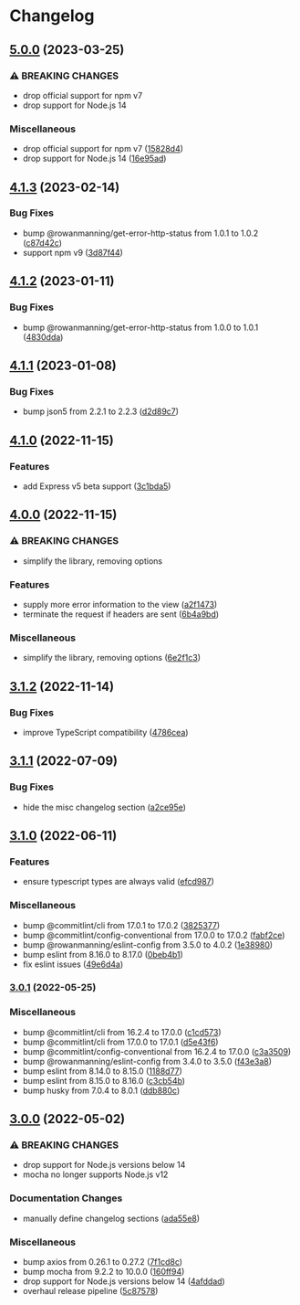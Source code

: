 # Changelog

## [5.0.0](https://github.com/rowanmanning/render-error-page/compare/v4.1.3...v5.0.0) (2023-03-25)


### ⚠ BREAKING CHANGES

* drop official support for npm v7
* drop support for Node.js 14

### Miscellaneous

* drop official support for npm v7 ([15828d4](https://github.com/rowanmanning/render-error-page/commit/15828d4eae15939c5232fd4915c2db61a7e58d20))
* drop support for Node.js 14 ([16e95ad](https://github.com/rowanmanning/render-error-page/commit/16e95ad439e1f94c55062b3d82c5c28a10f6d0d1))

## [4.1.3](https://github.com/rowanmanning/render-error-page/compare/v4.1.2...v4.1.3) (2023-02-14)


### Bug Fixes

* bump @rowanmanning/get-error-http-status from 1.0.1 to 1.0.2 ([c87d42c](https://github.com/rowanmanning/render-error-page/commit/c87d42c0ea0feaa901277b2e416df244cd1a6c5f))
* support npm v9 ([3d87f44](https://github.com/rowanmanning/render-error-page/commit/3d87f44dfbbc62a2165666cdf9aa69ea71788500))

## [4.1.2](https://github.com/rowanmanning/render-error-page/compare/v4.1.1...v4.1.2) (2023-01-11)


### Bug Fixes

* bump @rowanmanning/get-error-http-status from 1.0.0 to 1.0.1 ([4830dda](https://github.com/rowanmanning/render-error-page/commit/4830dda62edcd5c2f59d0efef375263390b4add2))

## [4.1.1](https://github.com/rowanmanning/render-error-page/compare/v4.1.0...v4.1.1) (2023-01-08)


### Bug Fixes

* bump json5 from 2.2.1 to 2.2.3 ([d2d89c7](https://github.com/rowanmanning/render-error-page/commit/d2d89c7e2041c683d314684cf34a21debd954ddd))

## [4.1.0](https://github.com/rowanmanning/render-error-page/compare/v4.0.0...v4.1.0) (2022-11-15)


### Features

* add Express v5 beta support ([3c1bda5](https://github.com/rowanmanning/render-error-page/commit/3c1bda5101338246d69332b625cd5a78d80bf68e))

## [4.0.0](https://github.com/rowanmanning/render-error-page/compare/v3.1.2...v4.0.0) (2022-11-15)


### ⚠ BREAKING CHANGES

* simplify the library, removing options

### Features

* supply more error information to the view ([a2f1473](https://github.com/rowanmanning/render-error-page/commit/a2f1473856bc49a632aa3962b22c054cbd127117))
* terminate the request if headers are sent ([6b4a9bd](https://github.com/rowanmanning/render-error-page/commit/6b4a9bddd48b70df5eab111e963df2f88367bb81))


### Miscellaneous

* simplify the library, removing options ([6e2f1c3](https://github.com/rowanmanning/render-error-page/commit/6e2f1c39783210aeed66f8065034f9288ad2d6aa))

## [3.1.2](https://github.com/rowanmanning/render-error-page/compare/v3.1.1...v3.1.2) (2022-11-14)


### Bug Fixes

* improve TypeScript compatibility ([4786cea](https://github.com/rowanmanning/render-error-page/commit/4786cea02f043525160845f1d531fc1147e422b9))

## [3.1.1](https://github.com/rowanmanning/render-error-page/compare/v3.1.0...v3.1.1) (2022-07-09)


### Bug Fixes

* hide the misc changelog section ([a2ce95e](https://github.com/rowanmanning/render-error-page/commit/a2ce95ed9bf45c26d01cd121ce960b15b3fa9000))

## [3.1.0](https://github.com/rowanmanning/render-error-page/compare/v3.0.1...v3.1.0) (2022-06-11)


### Features

* ensure typescript types are always valid ([efcd987](https://github.com/rowanmanning/render-error-page/commit/efcd987a15616774bd87cbd73842e411b9324bfe))


### Miscellaneous

* bump @commitlint/cli from 17.0.1 to 17.0.2 ([3825377](https://github.com/rowanmanning/render-error-page/commit/3825377d43cda6a1054d388cfd5549264c3c4ab1))
* bump @commitlint/config-conventional from 17.0.0 to 17.0.2 ([fabf2ce](https://github.com/rowanmanning/render-error-page/commit/fabf2ce0c337ecfbe215cd962de9b72bed702739))
* bump @rowanmanning/eslint-config from 3.5.0 to 4.0.2 ([1e38980](https://github.com/rowanmanning/render-error-page/commit/1e3898098d3ea54b185629541a9aca3238770aac))
* bump eslint from 8.16.0 to 8.17.0 ([0beb4b1](https://github.com/rowanmanning/render-error-page/commit/0beb4b118b2ca20eef8f414cfe511919fe06f552))
* fix eslint issues ([49e6d4a](https://github.com/rowanmanning/render-error-page/commit/49e6d4aefb06be81cd26adc084d88336f7d90504))

### [3.0.1](https://github.com/rowanmanning/render-error-page/compare/v3.0.0...v3.0.1) (2022-05-25)


### Miscellaneous

* bump @commitlint/cli from 16.2.4 to 17.0.0 ([c1cd573](https://github.com/rowanmanning/render-error-page/commit/c1cd57371d7eda9280a3c652415521f918d1110a))
* bump @commitlint/cli from 17.0.0 to 17.0.1 ([d5e43f6](https://github.com/rowanmanning/render-error-page/commit/d5e43f6f63f25523b4a7549cf5f350d9bc2a149e))
* bump @commitlint/config-conventional from 16.2.4 to 17.0.0 ([c3a3509](https://github.com/rowanmanning/render-error-page/commit/c3a3509008ea432ef533639b9cc7f5ad894c6cf5))
* bump @rowanmanning/eslint-config from 3.4.0 to 3.5.0 ([f43e3a8](https://github.com/rowanmanning/render-error-page/commit/f43e3a8779dd61ff2103c65aa2778a5ca429c727))
* bump eslint from 8.14.0 to 8.15.0 ([1188d77](https://github.com/rowanmanning/render-error-page/commit/1188d7737a5ed6de734dea8e03e50def26d87fe3))
* bump eslint from 8.15.0 to 8.16.0 ([c3cb54b](https://github.com/rowanmanning/render-error-page/commit/c3cb54bbce315a19d2ec9ae81ccb2e4d1301fe94))
* bump husky from 7.0.4 to 8.0.1 ([ddb880c](https://github.com/rowanmanning/render-error-page/commit/ddb880c70ac3eb4d51e22cecf63bebe6df7089a2))

## [3.0.0](https://github.com/rowanmanning/render-error-page/compare/v2.3.0...v3.0.0) (2022-05-02)


### ⚠ BREAKING CHANGES

* drop support for Node.js versions below 14
* mocha no longer supports Node.js v12

### Documentation Changes

* manually define changelog sections ([ada55e8](https://github.com/rowanmanning/render-error-page/commit/ada55e801f3713add3cdff9cefd69cc68812164a))


### Miscellaneous

* bump axios from 0.26.1 to 0.27.2 ([7f1cd8c](https://github.com/rowanmanning/render-error-page/commit/7f1cd8c81ad19c13d9a0e7ecaf235a5223e7d239))
* bump mocha from 9.2.2 to 10.0.0 ([160ff94](https://github.com/rowanmanning/render-error-page/commit/160ff943ae03a35533ce8ffa2c7ccca4c780a300))
* drop support for Node.js versions below 14 ([4afddad](https://github.com/rowanmanning/render-error-page/commit/4afddadbc4ac37670a4a97a5afa98b69e4e2898c))
* overhaul release pipeline ([5c87578](https://github.com/rowanmanning/render-error-page/commit/5c875781c9e3e46471e9e82b7c71c176ebf8dab3))
